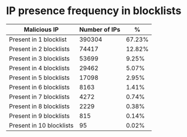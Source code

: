 # IP presence frequency in blocklists
| Malicious IP | Number of IPs | % |
|----|----|----|
| Present in 1 blocklist | 390304 | 67.23% |
| Present in 2 blocklists | 74417 | 12.82% |
| Present in 3 blocklists | 53699 | 9.25% |
| Present in 4 blocklists | 29462 | 5.07% |
| Present in 5 blocklists | 17098 | 2.95% |
| Present in 6 blocklists | 8163 | 1.41% |
| Present in 7 blocklists | 4272 | 0.74% |
| Present in 8 blocklists | 2229 | 0.38% |
| Present in 9 blocklists | 815 | 0.14% |
| Present in 10 blocklists | 95 | 0.02% |
